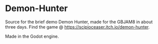 # Demon-Hunter

Source for the brief demo Demon Hunter, made for the GBJAM8 in about three days. Find the game @ https://scipioceaser.itch.io/demon-hunter.

Made in the Godot engine.
